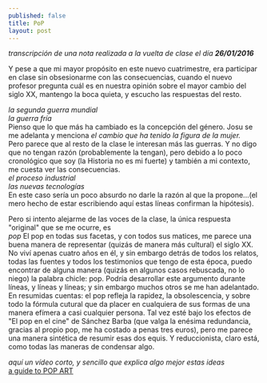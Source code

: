 ```yaml
---
published: false
title: PʘP
layout: post
---
```

_transcripción de una nota realizada a la vuelta de clase el día **26/01/2016**_  

Y pese a que mi mayor propósito en este nuevo cuatrimestre, era participar en clase sin obsesionarme con las consecuencias, cuando el nuevo profesor pregunta cuál es en nuestra opinión sobre el mayor cambio del siglo XX, mantengo la boca quieta, y escucho las respuestas del resto.  

*la segunda guerra mundial*  
*la guerra fría*  
Pienso que lo que más ha cambiado es la concepción del género. Josu se me adelanta y menciona 
*el cambio que ha tenido la figura de la mujer.*  
Pero parece que al resto de la clase le interesan más las guerras. Y no digo que no tengan razón (probablemente la tengan), pero debido a lo poco cronológico que soy (la Historia no es mi fuerte) y también a mi contexto, me cuesta ver las consecuencias.  
*el proceso industrial*  
*las nuevas tecnologías*  
En este caso sería un poco absurdo no darle la razón al que la propone...(el mero hecho de estar escribiendo aquí estas líneas confirman la hipótesis).  

Pero si intento alejarme de las voces de la clase, la única respuesta "original" que se me ocurre, es  
*pop*
El pop en todas sus facetas, y con todos sus matices, me parece una buena manera de representar (quizás de manera más cultural) el siglo XX. No viví apenas cuatro años en él, y sin embargo detrás de todos los relatos, todas las fuentes y  todos los testimonios que tengo de esta época, puedo encontrar de alguna manera (quizás en algunos casos rebuscada, no lo niego) la palabra chicle: pop. Podría desarrollar este argumento durante líneas, y líneas y líneas; y sin embargo muchos otros se me han adelantado. En resumidas cuentas: el pop refleja la rapidez, la obsolescencia, y sobre todo la fórmula cutural que da placer en cualquiera de sus formas de una manera efímera a casi cualquier persona. Tal vez esté bajo los efectos de "El pop en el cine" de Sánchez Barba (que valga la enésima redundancia, gracias al propio pop, me ha costado a penas tres euros), pero me parece una manera sintética de resumir esas dos equis. Y reduccionista, claro está, como todas las maneras de condensar algo.  
  
*aquí un vídeo corto, y sencillo que explica algo mejor estas ideas*   
[a guide to POP ART](https://www.youtube.com/watch?v=LsY4ihZCJL8)